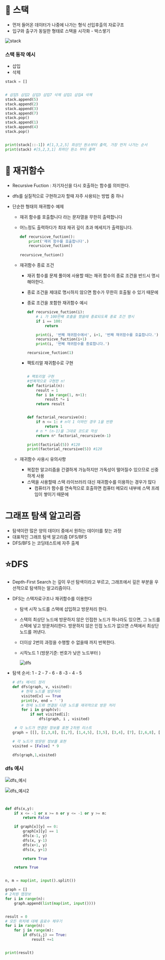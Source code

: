 # :orange_book: 스택

- 먼저 들어온 데이터가 나중에 나가는 형식 선입후출의 자료구조
- 입구와 출구가 동일한 형태로 스택을 시각화 - 박스쌓기

![stack](스택_재귀함수_DFS.assets/stack.png)



### 스택 동작 예시

- 삽입
- 삭제

```python
stack = []


# 삽입5 삽입2 삽입3 삽입7 삭제 삽입1 삽입4 삭제
stack.append(5)
stack.append(2)
stack.append(3)
stack.append(7)
stack.pop()
stack.append(1)
stack.append(4)
stack.pop()


print(stack[::-1]) #[1,3,2,5] 최상단 원소부터 출력, 가장 먼저 나가는 순서
print(stack) #[5,2,3,1] 최하단 원소 부터 출력
```



# :green_book: 재귀함수

- Recursive Fuction : 자기자신을 다시 호출하는 함수를 의미한다.

- dfs를 실질적으로 구현하고자 할때 자주 사용되는 방법 중 하나

- 단순한 형태의 재귀함수 예제

  - 재귀 함수를 호출합니다 라는 문자열을 무한히 출력합니다

  - 어느정도 출력하다가 최대 재귀 깊이 초과 메세지가 출력됩니다. 

    ```python
    def recursicve_fuction():
        print('재귀 함수를 호출합니다'.)
        recursicve_fuction()
        
    recursicve_fuction()
    
    ```

  

  - 재귀함수 종료 조건

    - 재귀 함수를 문제 풀이에 사용할 때는 재귀 함수의 종료 조건을 반드시 명시해야한다.

    - 종료 조건을 제대로 명시하지 않으면 함수가 무한히 호출될 수 있기 때문에

    - 종료 조건을 포함한 재귀함수 예시

      ```python
      def recursicve_fuction(i):
          # i 가 100번째 호출을 했을때 종료되도록 종료 조건 명시 
          if i == 100:
              return
      
          print(i, '번째 재귀함수에서', i+1, '번째 재귀함수를 호출합니다.')
          recursicve_fuction(i+1)
          print(i, '번째 재귀함수를 종료합니다.')
      
      recursicve_fuction(1)
      
      ```

    - 팩토리얼 재귀함수로 구현

      ```python
      
      # 팩토리얼 구현
      #반복적으로 구현한 n!
      def factirial(n):
          result = 1
          for i in range(1, n+1):
              result *= i
          return result
      
      
      def factorial_recursive(n):
          if n <= 1: # n이 1 이하인 경우 1을 반환
              return 1 
          # n * (n-1)을 그대로 코드로 작성
          return n* factorial_recursive(n-1)
      
      print(factirial(5)) #120
      print(factorial_recursive(5)) #120
      ```

      

  - 재귀함수 사용시 유의사항
    -  복잡한 알고리즘을 간결하게 가능하지만 가독성이 떨어질수 있으므로 신중하게 사용
    - 스택을 사용할때 스택 라이브러리 대신 재귀함수를 이용하는 경우가 많다
      - 컴퓨터가 함수를 연속적으로 호출하면 컴퓨터 메모리 내부에 스택 프레임이 쌓이기 때문에

   

# 그래프 탐색 알고리즘 

- 탐색이란 많은 양의 데이터 중에서 원하는 데이터를 찾는 과정
- 대표적인 그래프 탐색 알고리즘 DFS/BFS
- DFS/BFS 는 코딩테스트에 자주 출제



# :star:DFS

- Depth-First Search 는 깊이 우선 탐색이라고 부르고, 그래프에서 깊은 부분을 우선적으로 탐색하는 알고리즘이다.

- DFS는 스택자료구조나 재귀함수를 이용한다

  - 탐색 시작 노드를 스택에 삽입하고 방문처리 한다.

  - 스택의 최상단 노드에 방문하지 않은 인접한 노드가 하나라도 있으면, 그 노드를 스택에 넣고 방문처리한다.
    방문하지 않은 인접 노드가 없으면 스택에서 최상단 노드를 꺼낸다.

  - 더이상 2번의 과정을 수행할 수 없을때 까지 반복한다. 

  - 시작노드 1 (방문기준: 번호가 낮은 노드부터 )

    ![dfs](스택_재귀함수_DFS.assets/dfs.png)

- 탐색 순서: 1 - 2 - 7 - 6 - 8 -3 - 4 - 5

  ```python
  # dfs 메서드 정리
  def dfs(graph, v, visited):
      # 현재 노드를 방문처리
      visited[v] == True
      print(v, end = ' ')
      # 현재 노드와 연결된 다른 노드를 재귀적으로 방문 처리 
      for i in graph(v):
          if not visited[i]:
              dfs(graph, i , visited)
  
   # 각 노드가 연결된 정보를 표현 2차원 리스트            
  graph = [[], [2,3,8], [1,7], [1,4,5], [3,5], [3,4], [7], [2,6,8], [1,7]]
  
  # 각 노드가 방문된 정보를 표현
  visited = [False] * 9
  
  dfs(graph,1,visited)
  ```
  
  

### dfs 예시 

![dfs_예시](스택_재귀함수_DFS.assets/dfs_예시.png)

![dfs_예시2](스택_재귀함수_DFS.assets/dfs_예시2.png)

```python


def dfs(x,y):
    if x <= -1 or x >= n or y <= -1 or y >= m:
        return False

    if graph[x][y] == 0:
        graph[x][y] == 1
        dfs(x-1, y)
        dfs(x, y-1)
        dfs(x+1, y)
        dfs(x, y+1)

        return True

    return True


n, m = map(int, input().split())

graph = []
# 2차원 맵정보
for i in range(n):
    graph.append(list(map(int, input())))


result = 0
# 모든 위치에 대해 음료수 채우기
for i in range(n):
    for j in range(m):
        if dfs(i,j) == True:
            result +=1


print(result)
```

